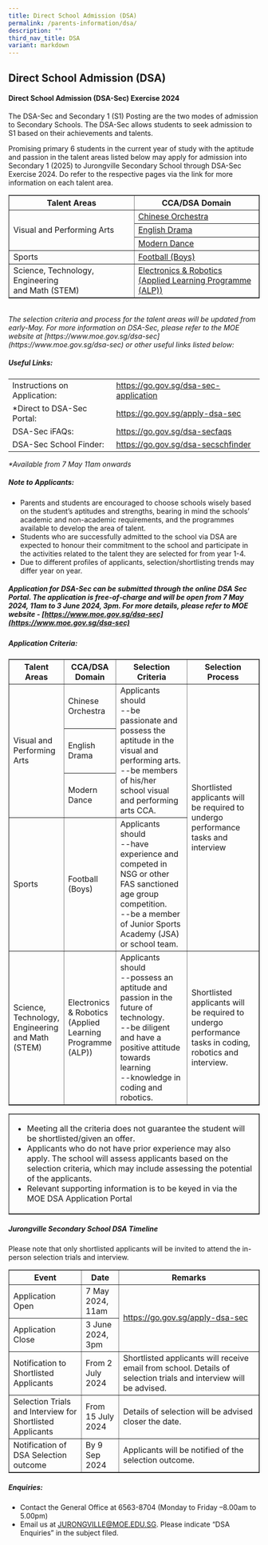 ```yaml
---
title: Direct School Admission (DSA)
permalink: /parents-information/dsa/
description: ""
third_nav_title: DSA
variant: markdown
---
```

## Direct School Admission (DSA)


#### Direct School Admission (DSA-Sec) Exercise 2024

The DSA-Sec and Secondary 1 (S1) Posting are the two modes of admission to Secondary Schools. The DSA-Sec allows students to seek admission to S1 based on their achievements and talents.

Promising primary 6 students in the current year of study with the aptitude and passion in the talent areas listed below may apply for admission into Secondary 1 (2025) to Jurongville Secondary School through DSA-Sec Exercise 2024.  Do refer to the respective pages via the link for more information on each talent area. 


<table width="80%" border="1">
<tbody>
<tr>
	<th width="50%"><center><b>Talent Areas</b></center></th>
	<th width="50%"><center><b>CCA/DSA Domain</b></center></th>
	</tr>
	<tr>
		<td rowspan="3">Visual and Performing Arts</td>
		<td><a href="/cca/Performing-and-Visual-Arts/co/">Chinese Orchestra</a></td>
	</tr>
	<tr>
		<td><a href="/cca/Performing-and-Visual-Arts/edc/">English Drama</a></td>
	</tr>
	<tr>
		<td><a href="/cca/Performing-and-Visual-Arts/md/">Modern Dance</a></td>
	</tr>
	<tr>
		<td>Sports</td>
		<td><a href="/cca/Sports-and-Games/football/">Football (Boys)</a></td>
</tr>
		<tr>
		<td>Science, Technology, Engineering<br>and Math (STEM)</td>
		<td><a href="/our-experience/apl/">Electronics &amp; Robotics<br>(Applied Learning Programme (ALP))</a></td></tr>
</tbody>
</table>
<br>
<i>The selection criteria and process for the talent areas will be updated from early-May. For more information on DSA-Sec, please refer to the MOE website at [https://www.moe.gov.sg/dsa-sec](https://www.moe.gov.sg/dsa-sec) or other useful links listed below: </i>

##### Useful Links: 
<table width="80%" border="0">
	<tbody>
		<tr>
			<td>Instructions on Application:</td>
			<td><a href="https://go.gov.sg/dsa-sec-application">https://go.gov.sg/dsa-sec-application</a></td>
		</tr>
		<tr>
			<td>*Direct to DSA-Sec Portal:</td>
			<td><a href="https://go.gov.sg/apply-dsa-sec">https://go.gov.sg/apply-dsa-sec</a></td>
		</tr>
		<tr>
			<td>DSA-Sec iFAQs:</td>
			<td><a href="https://go.gov.sg/dsa-secfaqs">https://go.gov.sg/dsa-secfaqs</a></td>
		</tr>
		<tr>
			<td>DSA-Sec School Finder:</td>
			<td><a href="https://go.gov.sg/dsa-secschfinder">https://go.gov.sg/dsa-secschfinder</a></td>
		</tr>
	</tbody>
	</table>
	<i>*Available from 7 May 11am onwards</i>
	
##### Note to Applicants:
<ul>
<li>Parents and students are encouraged to choose schools wisely based on the student’s aptitudes and strengths, bearing in mind the schools’ academic and non-academic requirements, and the programmes available to develop the area of talent.</li>

<li>Students who are successfully admitted to the school via DSA are expected to honour their commitment to the school and participate in the activities related to the talent they are selected for from year 1-4.</li>

<li>Due to different profiles of applicants, selection/shortlisting trends may differ year on year.</li>
</ul>

##### Application for DSA-Sec can be submitted through the online DSA Sec Portal.  The application is free-of-charge and will be open from 7 May 2024, 11am to 3 June 2024, 3pm.  For more details, please refer to MOE website - [https://www.moe.gov.sg/dsa-sec](https://www.moe.gov.sg/dsa-sec)

##### Application Criteria:
<table width="100%" border="1">
<tbody>
<tr>
	<th width="20%"><center><b>Talent Areas</b></center></th>
	<th width="20%"><center><b>CCA/DSA Domain</b></center></th>
	<th width="30%"><center><b>Selection Criteria</b></center></th>
	<th width="30%"><center><b>Selection Process</b></center></th>
	</tr>
	<tr>
		<td rowspan="3">Visual and Performing Arts</td>
		<td>Chinese Orchestra</td>
		<td rowspan="3">Applicants should<br>--be passionate and possess the aptitude in the visual and performing arts. <br>--be members of his/her school visual and performing arts CCA.</td>
		<td rowspan="4">Shortlisted applicants will be required to undergo performance tasks and interview</td>
	</tr>
	<tr>
		<td>English Drama</td>
	</tr>
	<tr>
		<td>Modern Dance</td>
	</tr>
	<tr>
		<td>Sports</td>
		<td>Football (Boys)</td>
		<td>Applicants should<br>--have experience and competed in NSG or other FAS sanctioned age group competition.<br>--be a member of Junior Sports Academy (JSA) or school team.</td>
	</tr>
	<tr>
		<td>Science, Technology, Engineering and Math (STEM)</td>
		<td>Electronics &amp; Robotics (Applied Learning Programme (ALP))</td>
		<td>Applicants should<br>--possess an aptitude and passion in the future of technology.<br>--be diligent and have a positive attitude towards learning<br>--knowledge in coding and robotics.</td>
		<td>Shortlisted applicants will be required to undergo performance tasks in   coding, robotics and interview.</td>
	</tr>
	</tbody>
	</table>
	
<table border="1">
<tbody>
<tr>
<td><ul><li>Meeting all the criteria does not guarantee the student will be shortlisted/given an offer.</li><li>Applicants who do not have prior experience may also apply.  The school will assess applicants based on the selection criteria, which may include assessing the potential of the applicants.</li><li>Relevant supporting information is to be keyed in via the MOE DSA Application Portal</li></ul></td>
</tr>
</tbody>
</table>

##### Jurongville Secondary School DSA Timeline
Please note that only shortlisted applicants will be invited to attend the in-person selection trials and interview.
<table border="1">
	<tbody>
		<tr>
			<th>Event</th>
			<th>Date</th>
			<th>Remarks</th>
		</tr>
		<tr>
			<td>Application Open</td>
			<td>7 May 2024, 11am</td>
			<td rowspan="2"><a href="https://go.gov.sg/apply-dsa-sec">https://go.gov.sg/apply-dsa-sec</a></td>
		</tr>
		<tr>
			<td>Application Close</td>
			<td>3 June 2024, 3pm</td>
		</tr>
		<tr>
			<td>Notification to Shortlisted Applicants</td>
			<td>From 2 July 2024</td>
			<td>Shortlisted applicants will receive email from school.  Details of selection trials and interview will be advised.</td>
		</tr>
		<tr>
			<td>Selection Trials and Interview for Shortlisted Applicants</td>
			<td>From 15 July 2024</td>
			<td>Details of selection will be advised closer the date.
			</td></tr><tr>
				<td>Notification of DSA Selection outcome</td>
				<td>By 9 Sep 2024</td>
				<td>Applicants will be notified of the selection outcome. </td>
		</tr>
	</tbody>
	</table>
	
##### Enquiries: 
<ul>
	<li>Contact the General Office at 6563-8704 (Monday to Friday –8.00am to 5.00pm)</li>
	<li>Email us at <a href="mailto:JURONGVILLE@MOE.EDU.SG">JURONGVILLE@MOE.EDU.SG</a>. Please indicate “DSA Enquiries” in the subject filed. </li>
</ul>